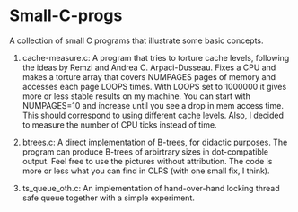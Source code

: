 # Small-C-progs
A collection of small C programs that illustrate some basic concepts. 

1. cache-measure.c: A program that tries to torture cache levels, following the ideas by Remzi and Andrea C. Arpaci-Dusseau.
   		    Fixes a CPU and makes a torture array that covers NUMPAGES pages of memory and accesses each page LOOPS
		    times. With LOOPS set to 1000000 it gives more or less stable results on my machine. You can start with
		    NUMPAGES=10 and increase until you see a drop in mem access time. This should correspond to using different
		    cache levels. Also, I decided to measure the number of CPU ticks instead of time.

2. btrees.c:	    A direct implementation of B-trees, for didactic purposes. The program can produce B-trees of arbirtrary sizes
   		    in dot-compatible output. Feel free to use the pictures without attribution. The code is more or less what
		    you can find in CLRS (with one small fix, I think).

3. ts_queue_oth.c:  An implementation of hand-over-hand locking thread safe queue together with a simple experiment. 
                    		    